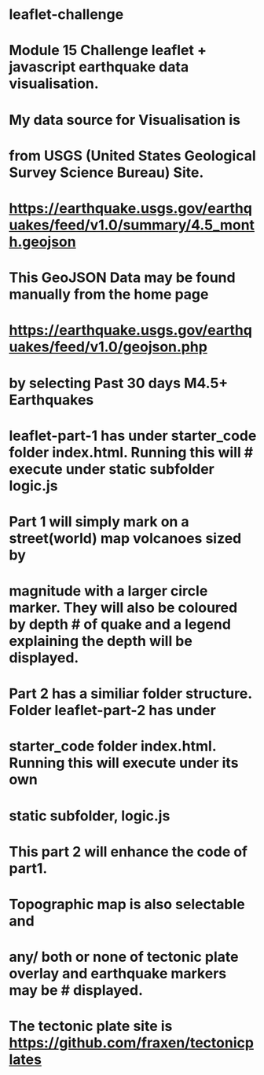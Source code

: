 # leaflet-challenge
# Module 15 Challenge leaflet + javascript earthquake data visualisation.
# My data source for Visualisation is 
# from USGS (United States Geological Survey Science Bureau) Site.
# https://earthquake.usgs.gov/earthquakes/feed/v1.0/summary/4.5_month.geojson
# This GeoJSON Data may be found manually from the home page
# https://earthquake.usgs.gov/earthquakes/feed/v1.0/geojson.php
# by selecting Past 30 days M4.5+ Earthquakes
# leaflet-part-1 has under starter_code folder index.html. Running this will # execute under static subfolder logic.js
# Part 1 will simply mark on a street(world) map volcanoes sized by 
# magnitude with a larger circle marker. They will also be coloured by depth # of quake and a legend explaining the depth will be displayed.
# Part 2 has a similiar folder structure. Folder leaflet-part-2 has under 
# starter_code folder index.html. Running this will execute under its own 
# static subfolder, logic.js
# This part 2 will enhance the code of part1. 
# Topographic map is also selectable and 
# any/ both or none of tectonic plate overlay and earthquake markers may be # displayed.
# The tectonic plate site is https://github.com/fraxen/tectonicplates
